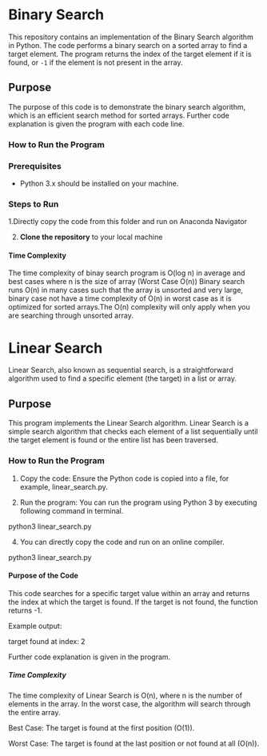  # Binary Search 

This repository contains an implementation of the Binary Search algorithm in Python. The code performs a binary search on a sorted array to find a target element. The program returns the index of the target element if it is found, or `-1` if the element is not present in the array.

## Purpose

The purpose of this code is to demonstrate the binary search algorithm, which is an efficient search method for sorted arrays.
Further code explanation is given the program with each code line.

### How to Run the Program
### Prerequisites

- Python 3.x should be installed on your machine.

### Steps to Run

1.Directly copy the code from this folder and run on Anaconda Navigator

2. **Clone the repository** to your local machine

#### Time Complexity 
The time complexity of binay search program is O(log n) in average and best cases where n is the size of array
(Worst Case O(n))
Binary search runs O(n) in many cases such that the array is unsorted and very large, binary case not have a time complexity of O(n) in worst case as it is optimized for sorted arrays.The O(n) complexity will only apply when you are searching through unsorted array.

# Linear Search

Linear Search, also known as sequential search, is a straightforward algorithm used to find a specific element (the target) in a list or array.

## Purpose 
This program implements the Linear Search algorithm. Linear Search is a simple search algorithm that checks each element of a list sequentially until the target element is found or the entire list has been traversed.

### How to Run the Program

1. Copy the code: Ensure the Python code is copied into a file, for example, linear_search.py.

2.  Run the program: You can run the program using Python 3 by executing following command in terminal.

  python3 linear_search.py
  
4.  You can directly copy the code and run on an online compiler.

python3 linear_search.py



#### Purpose of the Code

This code searches for a specific target value within an array and returns the index at which the target is found. If the target is not found, the function returns -1.

Example output:

target found at index: 2

Further code explanation is given in the program.

#####  Time Complexity

The time complexity of Linear Search is O(n), where n is the number of elements in the array. In the worst case, the algorithm will search through the entire array.

Best Case: The target is found at the first position (O(1)).

Worst Case: The target is found at the last position or not found at all (O(n)).






